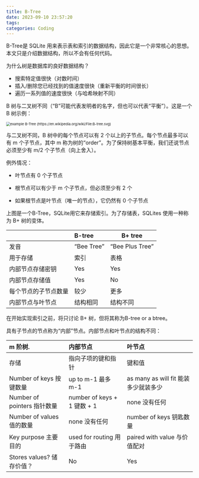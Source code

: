```yaml
---
title: B-Tree
date: 2023-09-10 23:57:20
tags:
categories: Coding
---
```




B-Tree是 SQLite 用来表示表和索引的数据结构，因此它是一个非常核心的思想。本文只是介绍数据结构，所以不会有任何代码。

为什么树是数据库的良好数据结构？

- 搜索特定值很快（对数时间）
- 插入/删除您已经找到的值速度很快（重新平衡的时间很长）
- 遍历一系列值的速度很快（与哈希映射不同）

B 树与二叉树不同（“B”可能代表发明者的名字，但也可以代表“平衡”）。这是一个 B 树示例：

<img src="https://cstack.github.io/db_tutorial/assets/images/B-tree.png" alt="example B-Tree (https://en.wikipedia.org/wiki/File:B-tree.svg)" style="zoom:67%;" />



与二叉树不同，B 树中的每个节点可以有 2 个以上的子节点。每个节点最多可以有 m 个子节点，其中 m 称为树的“order”。为了保持树基本平衡，我们还说节点必须至少有 m/2 个子节点（向上舍入）。

例外情况：

- 叶节点有 0 个子节点

- 根节点可以有少于 m 个子节点，但必须至少有 2 个
- 如果根节点是叶节点（唯一的节点），它仍然有 0 个子节点

上图是一个B-Tree，SQLite用它来存储索引。为了存储表，SQLites 使用一种称为 B+ 树的变体。

|                      | B-tree     | B+ tree         |
| :------------------- | :--------- | --------------- |
| 发音                 | “Bee Tree” | “Bee Plus Tree” |
| 用于存储             | 索引       | 表格            |
| 内部节点存储密钥     | Yes        | Yes             |
| 内部节点存储值       | Yes        | No              |
| 每个节点的子节点数量 | 较少       | 更多            |
| 内部节点与叶节点     | 结构相同   | 结构不同        |

在开始实现索引之前，将只讨论 B+ 树，但将其称为B-tree or a btree。

具有子节点的节点称为“内部”节点。内部节点和叶节点的结构不同：

| **m 阶树.**                 | 内部节点                    | 叶节点                               |
| :-------------------------- | :-------------------------- | :----------------------------------- |
| 存储                        | 指向子项的键和指针          | 键和值                               |
| Number of keys 按键数量     | up to m-1 最多 m-1          | as many as will fit 能装多少就装多少 |
| Number of pointers 指针数量 | number of keys + 1 键数 + 1 | none 没有任何                        |
| Number of values 值的数量   | none 没有任何               | number of keys 钥匙数量              |
| Key purpose 主要目的        | used for routing 用于路由   | paired with value 与价值配对         |
| Stores values? 储存价值？   | No                          | Yes                                  |

